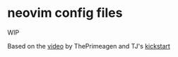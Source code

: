 # neovim config files

WIP

Based on the [video](https://www.youtube.com/watch?v=w7i4amO_zaE) by ThePrimeagen and TJ's [kickstart](https://github.com/nvim-lua/kickstart.nvim)
